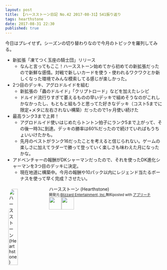 ```yaml
---
layout: post
title: 【ハースストーン日記 No.42 2017-08-31】S41振り返り
tags: hearthstone
date: 2017-08-31 22:30
published: true
---
```


今日はプレイせず。シーズンの切り替わりなので今月のトピックを羅列してみる。

* 新拡張「凍てつく玉座の騎士団」リリース
  * なんと言ってもここ！ハースストーン始めてから初めての新拡張だったので新鮮な感情。対戦で新しいカードを使う・使われるワクワクとか新しくなった環境でみんな模索してる感じが楽しかった。
* 2つ目のデッキ、アグロドルイドを組む
  * 新拡張の「蟲のドルイド」「クリプトロード」などを加えたレシピ
  * ドルイド流行りすぎて萎えるものの早いデッキで組めそうなのがこれしかなかったし、もともと組もうと思ってた好きなデッキ（コスト5までに限定+メタに左右されない構築）だったので1ヶ月使い続けた
* 最高ランク3まで上昇！
  * アグロドルイド使いはじめたらトントン拍子にランク5まで上がって、その後一時3に到達。デッキの勝率は60%だったので続けていればもうちょいいけたかも。
  * 先月のベストがランク16だったことを考えると信じられない。ゲームの楽しさに加えてラダーで勝って登っていく楽しさも味わえた月になったかな。
* アドベンチャーの報酬がDKシャーマンだったので、それを使ったDK進化シャーマンを3つ目のデッキに決定。
  * 現在地道に構築中。今月の報酬や10パック以内にレジェンド当たるボーナスを使って早く完成？させたい。


<div id="appreach-box" style="text-align:left;"><img id="appreach-image" src="https://lh6.ggpht.com/J-_wYHXVmR86Mvq6KNHiSvR0T3WH4wHgVC0OLQEIa1FHVbXARD0zafLA8JEUjo-CqDw=w170" alt="ハースストーン (Hearthstone)" style="float:left; margin:10px; width:25%; max-width:120px; border-radius:10%;"><div class="appreach-info" style="margin: 10px;"><div id="appreach-appname">ハースストーン (Hearthstone)</div><div id="appreach-developer" style="font-size:80%; display:inline-block; _display:inline;">開発元:<a id="appreach-developerurl" href="https://itunes.apple.com/jp/developer/blizzard-entertainment-inc/id306862900?uo=4" target="_blank" rel="nofollow">Blizzard Entertainment, Inc.</a></div><div id="appreach-price" style="font-size:80%; display:inline-block; _display:inline;">無料</div><div class="appreach-powered" style="font-size:80%; display:inline-block; _display:inline;">posted with <a href="http://mama-hack.com/app-reach/" title="アプリーチ" target="_blank" rel="nofollow">アプリーチ</a></div><div class="appreach-links" style="float: left;"><div id="appreach-itunes-link" style="display: inline-block; _display: inline;"><a id="appreach-itunes" href="https://itunes.apple.com/jp/app/%E3%83%8F%E3%83%BC%E3%82%B9%E3%82%B9%E3%83%88%E3%83%BC%E3%83%B3-hearthstone/id625257520?mt=8&amp;uo=4&amp;at=10l4wP" target="_blank" rel="nofollow"><img src="https://nabettu.github.io/appreach/img/itune_ja.svg" style="height:40px;"></a></div><div id="appreach-gplay-link" style="display:inline-block; _display:inline;"><a id="appreach-gplay" href="https://play.google.com/store/apps/details?id=com.blizzard.wtcg.hearthstone" target="_blank" rel="nofollow"><img src="https://nabettu.github.io/appreach/img/gplay_ja.png" style="height:40px;"></a></div></div></div><div class="appreach-footer" style="margin-bottom:10px; clear: left;"></div></div>